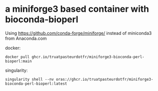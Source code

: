 # a miniforge3 based container with bioconda-bioperl

Using https://github.com/conda-forge/miniforge/ instead of miniconda3 from Anaconda.com

docker: 
```
docker pull ghcr.io/truatpasteurdotfr/miniforge3-bioconda-perl-bioperl:main
```
singularity:
```
singularity shell --nv oras://ghcr.io/truatpasteurdotfr/miniforge3-bioconda-perl-bioperl:latest
```

